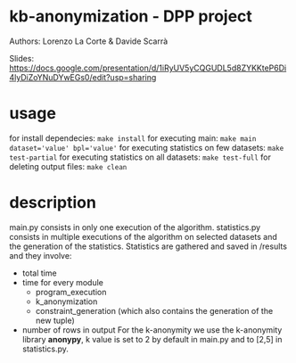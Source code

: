 # kb-anonymization - DPP project
Authors: Lorenzo La Corte & Davide Scarrà

Slides: https://docs.google.com/presentation/d/1iRyUV5yCQGUDL5d8ZYKKteP6Di4lyDiZoYNuDYwEGs0/edit?usp=sharing

# usage
for install dependecies: ```make install```
for executing main: ```make main dataset='value' bpl='value'```
for executing statistics on few datasets: ```make test-partial```
for executing statistics on all datasets: ```make test-full```
for deleting output files: ```make clean```

# description
main.py consists in only one execution of the algorithm.
statistics.py consists in multiple executions of the algorithm on selected datasets and the generation of the statistics.
Statistics are gathered and saved in /results and they involve:
- total time
- time for every module
    - program_execution
    - k_anonymization
    - constraint_generation (which also contains the generation of the new tuple)
- number of rows in output
For the k-anonymity we use the k-anonymity library **anonypy**, k value is set to 2 by default in main.py and to [2,5] in statistics.py.
